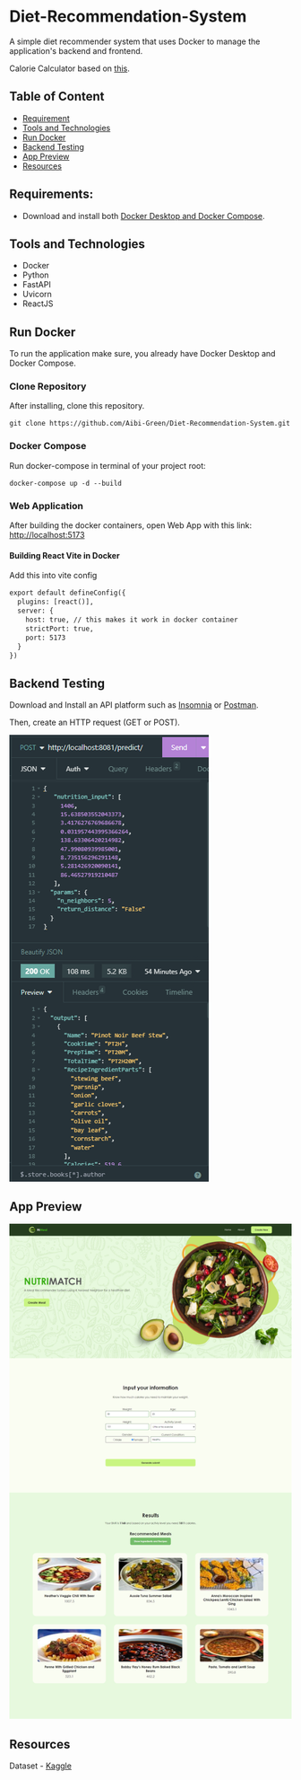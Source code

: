 # Diet-Recommendation-System
A simple diet recommender system that uses Docker to manage the application's backend and frontend.

Calorie Calculator based on [this](https://mohap.gov.ae/en/more/awareness-center/calories-calculation).

## Table of Content
- [Requirement](#requirements)
- [Tools and Technologies](#tools-and-technologies)
- [Run Docker](#run-docker)
- [Backend Testing](#backend-testing)
- [App Preview](#app-preview)
- [Resources](#resources)

## Requirements:
- Download and install both [Docker Desktop and Docker Compose](https://docs.docker.com/compose/install/).

## Tools and Technologies
- Docker
- Python
- FastAPI 
- Uvicorn
- ReactJS

## Run Docker
To run the application make sure, you already have Docker Desktop and Docker Compose.

### Clone Repository
After installing, clone this repository.
```
git clone https://github.com/Aibi-Green/Diet-Recommendation-System.git
```
### Docker Compose
Run docker-compose in terminal of your project root:
```
docker-compose up -d --build
```

### Web Application
After building the docker containers, open Web App with this link: [http://localhost:5173](http://localhost:5173)

#### Building React Vite in Docker
Add this into vite config
```
export default defineConfig({
  plugins: [react()],
  server: {
    host: true, // this makes it work in docker container
    strictPort: true,
    port: 5173
  }
})
```

## Backend Testing
Download and Install an API platform such as [Insomnia](https://insomnia.rest/download) or [Postman](https://www.postman.com/downloads/).

Then, create an HTTP request (GET or POST).

![example_backend_testing](Assets/example_backend_testing.png)

## App Preview
![full-app-screenshot](/Assets/full-app-screenshot.png)

## Resources
Dataset - [Kaggle](https://www.kaggle.com/datasets/irkaal/foodcom-recipes-and-reviews?select=recipes.csv)